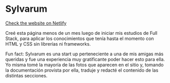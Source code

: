 # Sylvarum

[Check the website on Netlify](https://sylvarum-2.netlify.app)

Creé esta página menos de un mes luego de iniciar mis estudios de Full Stack, para aplicar los conocimientos que tenía hasta el momento con HTML y CSS sin librerías ni frameworks.

Fun fact: Sylvarum es una start up perteneciente a una de mis amigas más queridas y fue una experiencia muy gratificante poder hacer esto para ella. Yo misma tomé la mayoría de las fotos que aparecen en el sitio y, tomando la documentación provista por ella, traduje y redacté el contenido de las distintas secciones.
